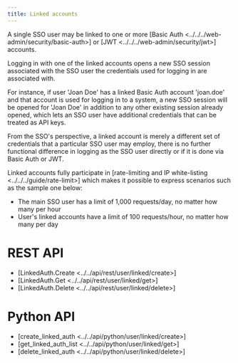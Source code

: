 ```yaml
---
title: Linked accounts
---
```


A single SSO user may be linked to one or more
[Basic Auth \<../../../web-admin/security/basic-auth\>]
or
[JWT \<../../../web-admin/security/jwt\>]
accounts.

Logging in with one of the linked accounts opens a new SSO session associated with the SSO user the credentials
used for logging in are associated with.

For instance, if user \'Joan Doe\' has a linked Basic Auth account \'joan.doe\' and that account is used for logging
in to a system, a new SSO session will be opened for \'Joan Doe\' in addition to any other existing session
already opened, which lets an SSO user have additional credentials that can be treated as API keys.

From the SSO\'s perspective, a linked account is merely a different set of credentials that a particular SSO user
may employ, there is no further functional difference in logging as the SSO user directly or if it is done via Basic Auth
or JWT.

Linked accounts fully participate in
[rate-limiting and IP white-listing \<../../../guide/rate-limit\>] which makes it possible to express scenarios such as
the sample one below:

-   The main SSO user has a limit of 1,000 requests/day, no matter how many per hour
-   User\'s linked accounts have a limit of 100 requests/hour, no matter how many per day

REST API
========

-   [LinkedAuth.Create \<../../api/rest/user/linked/create\>]
-   [LinkedAuth.Get \<../../api/rest/user/linked/get\>]
-   [LinkedAuth.Delete \<../../api/rest/user/linked/delete\>]

Python API
==========

-   [create_linked_auth \<../../api/python/user/linked/create\>]
-   [get_linked_auth_list \<../../api/python/user/linked/get\>]
-   [delete_linked_auth \<../../api/python/user/linked/delete\>]
